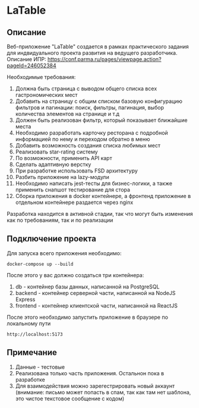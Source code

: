 # LaTable

## Описание

Веб-приложение "LaTable" создается в рамках практического задания для индвидуального проекта развития на ведущего разработчика.
Описание ИПР: <https://conf.parma.ru/pages/viewpage.action?pageId=246052384>

Необходимые требования:

1. Должна быть страница с выводом общего списка всех гастрономических мест
2. Добавить на страницу с общим списком базовую конфигурацию фильтров и пагинации: поиск, фильтры, пагинация, выбор количества элементов на странице и т.д
3. Должен быть реализован фильтр, который показывает ближайшие места
4. Необходимо разработать карточку ресторана с подробной информацией по нему и переходом обратно в меню
5. Добавить возможность создания списка любимых мест
6. Реализовать star-rating систему
7. По возможности, применить API карт
8. Сделать адаптивную верстку
9. При разработке использовать FSD архитектуру
10. Разбить приложение на lazy-модули
11. Необходимо написать jest-тесты для бизнес-логики, а также применить снапшот тестирование для стора
12. Сборка приложения в docker контейнере, а фронтенд приложение в отдельном контейнере раздается через nginx

Разработка находится в активной стадии, так что могут быть изменения как по требованиям, так и по реализации

## Подключение проекта

Для запуска всего приложения необходимо:

```
docker-compose up --build
```

После этого у вас должно создаться три контейнера:

1. db - контейнер базы данных, написанной на PostgreSQL
2. backend - контейнер серверной части, написанной на NodeJS Express
3. frontend - контейнер клиентской части, написанной на ReactJS

После этого необходимо запустить приложение в браузере по локальному пути

```
http://localhost:5173
```

## Примечание

1. Данные - тестовые
2. Реализована только часть приложения. Остальнон пока в разработке
3. Для взаимодействия можно зарегестрировать новый аккаунт (внимание: письмо может попасть в спам, так как там нет шаблона, это чистое текстовое сообщение c кодом)

